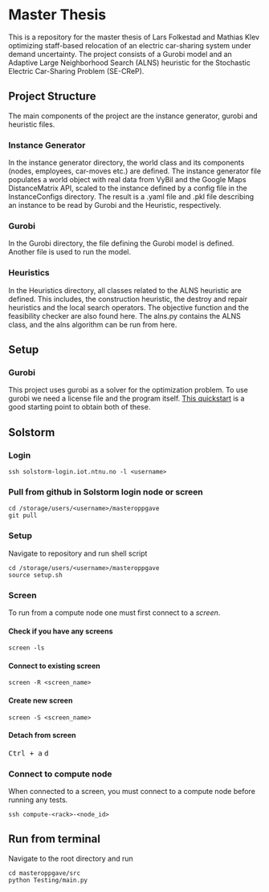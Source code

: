 # Master Thesis
This is a repository for the master thesis of Lars Folkestad and Mathias Klev optimizing staff-based relocation of
an electric car-sharing system under demand uncertainty. The project consists of a Gurobi model and an Adaptive Large
Neighborhood Search (ALNS) heuristic for the Stochastic Electric Car-Sharing Problem (SE-CReP).

## Project Structure
The main components of the project are the instance generator, gurobi and heuristic files.

### Instance Generator 
In the instance generator directory, the world class and its components (nodes, employees, car-moves etc.) are defined.
The instance generator file populates a world object with real data from VyBil and the Google Maps DistanceMatrix API,
scaled to the instance defined by a config file in the InstanceConfigs directory. The result is a .yaml file and .pkl file
describing an instance to be read by Gurobi and the Heuristic, respectively.

### Gurobi 
In the Gurobi directory, the file defining the Gurobi model is defined. Another file is used to run the model. 

### Heuristics
In the Heuristics directory, all classes related to the ALNS heuristic are defined. This includes, the construction heuristic,
the destroy and repair heuristics and the local search operators. The objective function and the feasibility checker are also
found here. The alns.py contains the ALNS class, and the alns algorithm can be run from here.

## Setup

### Gurobi
This project uses gurobi as a solver for the optimization problem. To use gurobi we need a license file and the program
itself. [This quickstart](https://www.gurobi.com/wp-content/plugins/hd_documentations/content/pdf/quickstart_mac_8.1.pdf#page=89&zoom=100,96,96)
 is a good starting point to obtain both of these.

## Solstorm

### Login
```
ssh solstorm-login.iot.ntnu.no -l <username>
```

### Pull from github in Solstorm login node or screen
```
cd /storage/users/<username>/masteroppgave
git pull
```

### Setup
Navigate to repository and run shell script
```
cd /storage/users/<username>/masteroppgave
source setup.sh
```

### Screen
To run from a compute node one must first connect to a *screen*.
#### Check if you have any screens
```
screen -ls
```
#### Connect to existing screen
```
screen -R <screen_name>
```

#### Create new screen
```
screen -S <screen_name>
```

#### Detach from screen
<kbd>Ctrl + a</kbd> <kbd>d</kbd>

### Connect to compute node
When connected to a screen, you must connect to a compute node before running any tests.
```
ssh compute-<rack>-<node_id>
```

## Run from terminal
Navigate to the root directory and run
```
cd masteroppgave/src
python Testing/main.py
```
